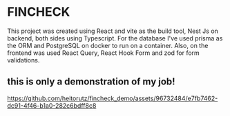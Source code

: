 # FINCHECK

This project was created using React and vite as the build tool, Nest Js on backend, both sides using Typescript.
For the database I've used prisma as the ORM and PostgreSQL on docker to run on a container.
Also, on the frontend was used React Query, React Hook Form and zod for form validations.

## this is only a demonstration of my job!

https://github.com/heitorutz/fincheck_demo/assets/96732484/e7fb7462-dc91-4f46-b1a0-282c6bdff8c8


